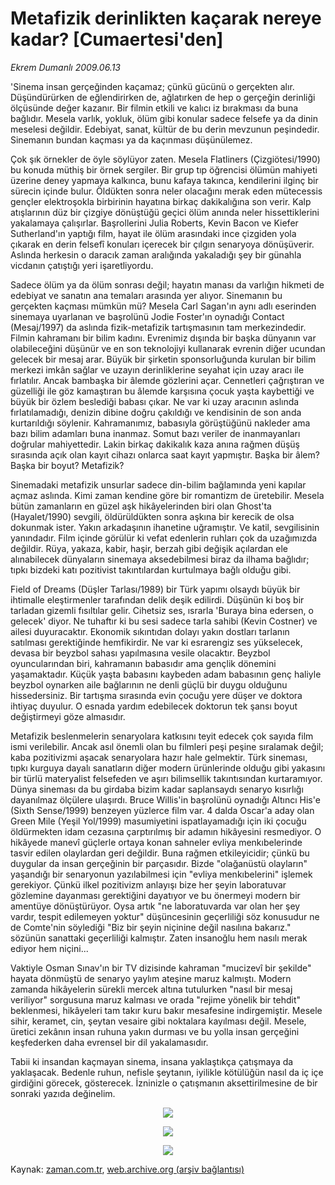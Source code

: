 # Metafizik derinlikten kaçarak nereye kadar? [Cumaertesi'den]

*Ekrem Dumanlı 2009.06.13*

<td class="columnist-detail">
<p>'Sinema insan gerçeğinden kaçamaz; çünkü gücünü o gerçekten alır. Düşündürürken de eğlendirirken de, ağlatırken de hep o gerçeğin derinliği ölçüsünde değer kazanır. Bir filmin etkili ve kalıcı iz bırakması da buna bağlıdır.  Mesela varlık, yokluk, ölüm gibi konular sadece felsefe ya da dinin meselesi değildir. Edebiyat, sanat, kültür de bu derin mevzunun peşindedir. Sinemanın bundan kaçması ya da kaçınması düşünülemez.</p>
<p>
<div id="haberMetinDiv">
<p>Çok şık örnekler de öyle söylüyor zaten. Mesela Flatliners (Çizgiötesi/1990) bu konuda müthiş bir örnek sergiler. Bir grup tıp öğrencisi ölümün mahiyeti üzerine deney yapmaya kalkınca, bunu kafaya takınca, kendilerini ilginç bir sürecin içinde bulur. Öldükten sonra neler olacağını merak eden mütecessis gençler elektroşokla birbirinin hayatına birkaç dakikalığına son verir. Kalp atışlarının düz bir çizgiye dönüştüğü geçici ölüm anında neler hissettiklerini yakalamaya çalışırlar. Başrollerini Julia Roberts, Kevin Bacon ve Kiefer Sutherland'ın yaptığı film, hayat ile ölüm arasındaki ince çizgiden yola çıkarak en derin felsefî konuları içerecek bir çılgın senaryoya dönüşüverir. Aslında herkesin o daracık zaman aralığında yakaladığı şey bir günahla vicdanın çatıştığı yeri işaretliyordu.
<p>Sadece ölüm ya da ölüm sonrası değil; hayatın manası da varlığın hikmeti de edebiyat ve sanatın ana temaları arasında yer alıyor. Sinemanın bu gerçekten kaçması mümkün mü? Mesela Carl Sagan'ın aynı adlı eserinden sinemaya uyarlanan ve başrolünü Jodie Foster'ın oynadığı Contact (Mesaj/1997) da aslında fizik-metafizik tartışmasının tam merkezindedir. Filmin kahramanı bir bilim kadını. Evrenimiz dışında bir başka dünyanın var olabileceğini düşünür ve en son teknolojiyi kullanarak evrenin diğer ucundan gelecek bir mesaj arar. Büyük bir şirketin sponsorluğunda kurulan bir bilim merkezi imkân sağlar ve uzayın derinliklerine seyahat için uzay aracı ile fırlatılır. Ancak bambaşka bir âlemde gözlerini açar. Cennetleri çağrıştıran ve güzelliği ile göz kamaştıran bu âlemde karşısına çocuk yaşta kaybettiği ve büyük bir özlem beslediği babası çıkar. Ne var ki uzay aracının aslında fırlatılamadığı, denizin dibine doğru çakıldığı ve kendisinin de son anda kurtarıldığı söylenir. Kahramanımız, babasıyla görüştüğünü nakleder ama bazı bilim adamları buna inanmaz. Somut bazı veriler de inanmayanları doğrular mahiyettedir. Lakin birkaç dakikalık kaza anına rağmen düşüş sırasında açık olan kayıt cihazı onlarca saat kayıt yapmıştır. Başka bir âlem? Başka bir boyut? Metafizik?
<p>Sinemadaki metafizik unsurlar sadece din-bilim bağlamında yeni kapılar açmaz aslında. Kimi zaman kendine göre bir romantizm de üretebilir. Mesela bütün zamanların en güzel aşk hikâyelerinden biri olan Ghost'ta (Hayalet/1990) sevgili, öldürüldükten sonra aşkına bir kerecik de olsa dokunmak ister. Yakın arkadaşının ihanetine uğramıştır. Ve katil, sevgilisinin yanındadır. Film içinde görülür ki vefat edenlerin ruhları çok da uzağımızda değildir. Rüya, yakaza, kabir, haşir, berzah gibi değişik açılardan ele alınabilecek dünyaların sinemaya aksedebilmesi biraz da ilhama bağlıdır; tıpkı bizdeki katı pozitivist takıntılardan kurtulmaya bağlı olduğu gibi.
<p>Field of Dreams (Düşler Tarlası/1989) bir Türk yapımı olsaydı büyük bir ihtimalle eleştirmenler tarafından delik deşik edilirdi. Düşünün ki boş bir tarladan gizemli fısıltılar gelir. Cihetsiz ses, ısrarla 'Buraya bina edersen, o gelecek' diyor. Ne tuhaftır ki bu sesi sadece tarla sahibi (Kevin Costner) ve ailesi duyuracaktır. Ekonomik sıkıntıdan dolayı yakın dostları tarlanın satılması gerektiğinde hemfikirdir. Ne var ki esrarengiz ses yükselecek, devasa bir beyzbol sahası yapılmasına vesile olacaktır. Beyzbol oyuncularından biri, kahramanın babasıdır ama gençlik dönemini yaşamaktadır. Küçük yaşta babasını kaybeden adam babasının genç haliyle beyzbol oynarken aile bağlarının ne denli güçlü bir duygu olduğunu hissedersiniz. Bir tartışma sırasında evin çocuğu yere düşer ve doktora ihtiyaç duyulur. O esnada yardım edebilecek doktorun tek şansı boyut değiştirmeyi göze almasıdır.
<p>Metafizik beslenmelerin senaryolara katkısını teyit edecek çok sayıda film ismi verilebilir. Ancak asıl önemli olan bu filmleri peşi peşine sıralamak değil; kaba pozitivizmi aşacak senaryolara hazır hale gelmektir. Türk sineması, tıpkı kurguya dayalı sanatların diğer modern ürünlerinde olduğu gibi yakasını bir türlü materyalist felsefeden ve aşırı bilimsellik takıntısından kurtaramıyor. Dünya sineması da bu girdaba bizim kadar saplansaydı senaryo kısırlığı dayanılmaz ölçülere ulaşırdı. Bruce Willis'in başrolünü oynadığı Altıncı His'e (Sixth Sense/1999) benzeyen yüzlerce film var. 4 dalda Oscar'a aday olan Green Mile (Yeşil Yol/1999) masumiyetini ispatlayamadığı için iki çocuğu öldürmekten idam cezasına çarptırılmış bir adamın hikâyesini resmediyor. O hikâyede manevî güçlerle ortaya konan sahneler evliya menkıbelerinde tasvir edilen olaylardan geri değildir. Buna rağmen etkileyicidir; çünkü bu duygular da insan gerçeğinin bir parçasıdır. Bizde "olağanüstü olayların" yaşandığı bir senaryonun yazılabilmesi için "evliya menkıbelerini" işlemek gerekiyor. Çünkü ilkel pozitivizm anlayışı bize her şeyin laboratuvar gözlemine dayanması gerektiğini dayatıyor ve bu önermeyi modern bir amentüye dönüştürüyor. Oysa artık "ne laboratuvarda var olan her şey vardır, tespit edilemeyen yoktur" düşüncesinin geçerliliği söz konusudur ne de Comte'nin söylediği "Biz bir şeyin niçinine değil nasılına bakarız." sözünün sanattaki geçerliliği kalmıştır. Zaten insanoğlu hem nasılı merak ediyor hem niçini...
<p>Vaktiyle Osman Sınav'ın bir TV dizisinde kahraman "mucizevî bir şekilde" hayata dönmüştü de senaryo yaylım ateşine maruz kalmıştı. Modern zamanda hikâyelerin sürekli mercek altına tutulurken "nasıl bir mesaj veriliyor" sorgusuna maruz kalması ve orada "rejime yönelik bir tehdit" beklenmesi, hikâyeleri tam takır kuru bakır mesafesine indirgemiştir. Mesele sihir, keramet, cin, şeytan vesaire gibi noktalara kayılması değil. Mesele, üretici zekânın insan ruhuna yakın durması ve bu yolla insan gerçeğini keşfederken daha evrensel bir dil yakalamasıdır.
<p>Tabii ki insandan kaçmayan sinema, insana yaklaştıkça çatışmaya da yaklaşacak. Bedenle ruhun, nefisle şeytanın, iyilikle kötülüğün nasıl da iç içe girdiğini görecek, gösterecek. İzninizle o çatışmanın aksettirilmesine de bir sonraki yazıda değinelim.
<p><p align="center"><img src="http://web.archive.org/web/20110106102429im_/http://medya.zaman.com.tr/2009/06/13/dumanli01.jpg"/>
<p><p align="center"><img src="http://web.archive.org/web/20110106102429im_/http://medya.zaman.com.tr/2009/06/13/dumanli02.jpg"/>
<p><p align="center"><img src="http://web.archive.org/web/20110106102429im_/http://medya.zaman.com.tr/2009/06/13/dumanli03.jpg"/></p></p></p></p></p></p></p></p></p></p></p></p></p></div>
</p>
<a href="http://web.archive.org/web/20110106102429/mailto:e.dumanli@zaman.com.tr">
</a></td>

Kaynak: [zaman.com.tr](http://zaman.com.tr/yazar.do?yazino=858207), [web.archive.org (arşiv bağlantısı)](http://web.archive.org/web/20110106102429/http://www.zaman.com.tr/yazar.do?yazino=858207)
